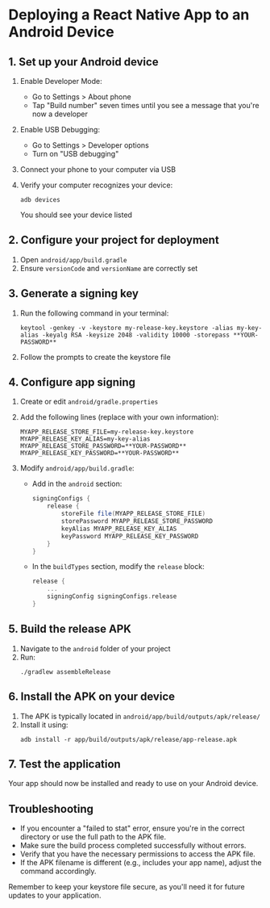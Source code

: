 # Deploying a React Native App to an Android Device

## 1. Set up your Android device

1. Enable Developer Mode:
   - Go to Settings > About phone
   - Tap "Build number" seven times until you see a message that you're now a developer

2. Enable USB Debugging:
   - Go to Settings > Developer options
   - Turn on "USB debugging"

3. Connect your phone to your computer via USB

4. Verify your computer recognizes your device:
   ```
   adb devices
   ```
   You should see your device listed

## 2. Configure your project for deployment

1. Open `android/app/build.gradle`
2. Ensure `versionCode` and `versionName` are correctly set

## 3. Generate a signing key

1. Run the following command in your terminal:
   ```
   keytool -genkey -v -keystore my-release-key.keystore -alias my-key-alias -keyalg RSA -keysize 2048 -validity 10000 -storepass **YOUR-PASSWORD**
   ```
2. Follow the prompts to create the keystore file

## 4. Configure app signing

1. Create or edit `android/gradle.properties`
2. Add the following lines (replace with your own information):
   ```
   MYAPP_RELEASE_STORE_FILE=my-release-key.keystore
   MYAPP_RELEASE_KEY_ALIAS=my-key-alias
   MYAPP_RELEASE_STORE_PASSWORD=**YOUR-PASSWORD**
   MYAPP_RELEASE_KEY_PASSWORD=**YOUR-PASSWORD**
   ```

3. Modify `android/app/build.gradle`:
   - Add in the `android` section:
     ```gradle
     signingConfigs {
         release {
             storeFile file(MYAPP_RELEASE_STORE_FILE)
             storePassword MYAPP_RELEASE_STORE_PASSWORD
             keyAlias MYAPP_RELEASE_KEY_ALIAS
             keyPassword MYAPP_RELEASE_KEY_PASSWORD
         }
     }
     ```
   - In the `buildTypes` section, modify the `release` block:
     ```gradle
     release {
         ...
         signingConfig signingConfigs.release
     }
     ```

## 5. Build the release APK

1. Navigate to the `android` folder of your project
2. Run:
   ```
   ./gradlew assembleRelease
   ```

## 6. Install the APK on your device

1. The APK is typically located in `android/app/build/outputs/apk/release/`
2. Install it using:
   ```
   adb install -r app/build/outputs/apk/release/app-release.apk
   ```

## 7. Test the application

Your app should now be installed and ready to use on your Android device.

## Troubleshooting

- If you encounter a "failed to stat" error, ensure you're in the correct directory or use the full path to the APK file.
- Make sure the build process completed successfully without errors.
- Verify that you have the necessary permissions to access the APK file.
- If the APK filename is different (e.g., includes your app name), adjust the command accordingly.

Remember to keep your keystore file secure, as you'll need it for future updates to your application.